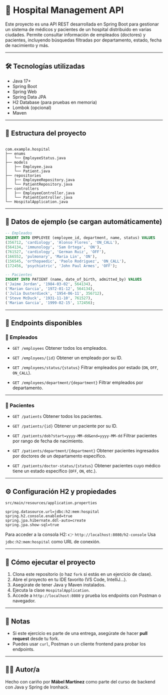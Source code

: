 # 🏥 Hospital Management API

Este proyecto es una API REST desarrollada en Spring Boot para gestionar un sistema de médicos y pacientes de un hospital distribuido en varias ciudades. Permite consultar información de empleados (doctores) y pacientes, incluyendo búsquedas filtradas por departamento, estado, fecha de nacimiento y más.

---

## 🛠 Tecnologías utilizadas

- Java 17+
- Spring Boot
- Spring Web
- Spring Data JPA
- H2 Database (para pruebas en memoria)
- Lombok (opcional)
- Maven

---

## 📁 Estructura del proyecto

```

com.example.hospital
├── enums
│   └── EmployeeStatus.java
├── models
│   ├── Employee.java
│   └── Patient.java
├── repositories
│   ├── EmployeeRepository.java
│   └── PatientRepository.java
├── controllers
│   ├── EmployeeController.java
│   └── PatientController.java
└── HospitalApplication.java

````

---

## 🧪 Datos de ejemplo (se cargan automáticamente)

```sql
-- Empleados
INSERT INTO EMPLOYEE (employee_id, department, name, status) VALUES
(356712, 'cardiology', 'Alonso Flores', 'ON_CALL'),
(564134, 'immunology', 'Sam Ortega', 'ON'),
(761527, 'cardiology', 'German Ruiz', 'OFF'),
(166552, 'pulmonary', 'Maria Lin', 'ON'),
(156545, 'orthopaedic', 'Paolo Rodriguez', 'ON_CALL'),
(172456, 'psychiatric', 'John Paul Armes', 'OFF');

-- Pacientes
INSERT INTO PATIENT (name, date_of_birth, admitted_by) VALUES
('Jaime Jordan', '1984-03-02', 564134),
('Marian Garcia', '1972-01-12', 564134),
('Julia Dusterdieck', '1954-06-11', 356712),
('Steve McDuck', '1931-11-10', 761527),
('Marian Garcia', '1999-02-15', 172456);
````

---

## 📌 Endpoints disponibles

### 🔹 Empleados

* `GET /employees`
  Obtener todos los empleados.

* `GET /employees/{id}`
  Obtener un empleado por su ID.

* `GET /employees/status/{status}`
  Filtrar empleados por estado (`ON`, `OFF`, `ON_CALL`).

* `GET /employees/department/{department}`
  Filtrar empleados por departamento.

---

### 🔹 Pacientes

* `GET /patients`
  Obtener todos los pacientes.

* `GET /patients/{id}`
  Obtener un paciente por su ID.

* `GET /patients/dob?start=yyyy-MM-dd&end=yyyy-MM-dd`
  Filtrar pacientes por rango de fecha de nacimiento.

* `GET /patients/department/{department}`
  Obtener pacientes ingresados por doctores de un departamento específico.

* `GET /patients/doctor-status/{status}`
  Obtener pacientes cuyo médico tiene un estado específico (`OFF`, `ON`, etc.).

---

## ⚙️ Configuración H2 y propiedades

`src/main/resources/application.properties`

```properties
spring.datasource.url=jdbc:h2:mem:hospital
spring.h2.console.enabled=true
spring.jpa.hibernate.ddl-auto=create
spring.jpa.show-sql=true
```

Para acceder a la consola H2:
👉 `http://localhost:8080/h2-console`
Usa `jdbc:h2:mem:hospital` como URL de conexión.

---

## 🚀 Cómo ejecutar el proyecto

1. Clona este repositorio (o haz `fork` si estás en un ejercicio de clase).
2. Abre el proyecto en tu IDE favorito (VS Code, IntelliJ...).
3. Asegúrate de tener Java y Maven instalados.
4. Ejecuta la clase `HospitalApplication`.
5. Accede a `http://localhost:8080` y prueba los endpoints con Postman o navegador.

---

## 📌 Notas

* Si este ejercicio es parte de una entrega, asegúrate de hacer **pull request** desde tu fork.
* Puedes usar `curl`, Postman o un cliente frontend para probar los endpoints.

---

## 🧑‍⚕️ Autor/a

Hecho con cariño por **Mábel Martínez** como parte del curso de backend con Java y Spring de Ironhack.
